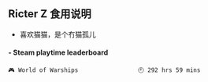 ## Ricter Z 食用说明
- 喜欢猫猫，是个冇猫孤儿

<!-- steam-box start -->
#### - Steam playtime leaderboard
```text
🎮 World of Warships                 🕘 292 hrs 59 mins
```
<!-- Powered by https://github.com/YouEclipse/steam-box . -->
<!-- steam-box end -->
